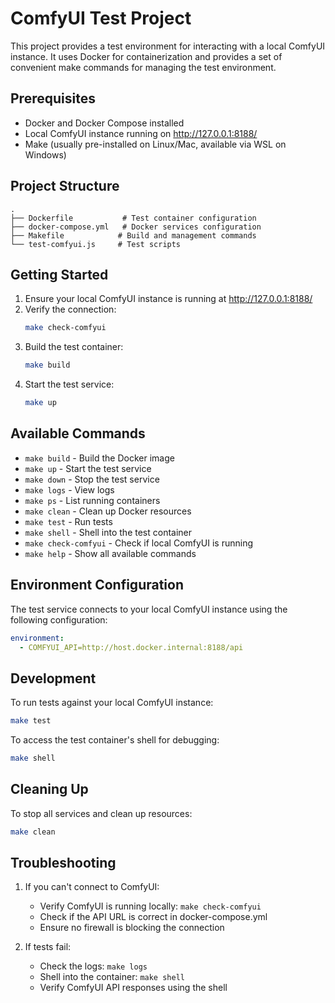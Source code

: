 # ComfyUI Test Project

This project provides a test environment for interacting with a local ComfyUI instance. It uses Docker for containerization and provides a set of convenient make commands for managing the test environment.

## Prerequisites

- Docker and Docker Compose installed
- Local ComfyUI instance running on http://127.0.0.1:8188/
- Make (usually pre-installed on Linux/Mac, available via WSL on Windows)

## Project Structure

```
.
├── Dockerfile           # Test container configuration
├── docker-compose.yml   # Docker services configuration
├── Makefile            # Build and management commands
└── test-comfyui.js     # Test scripts
```

## Getting Started

1. Ensure your local ComfyUI instance is running at http://127.0.0.1:8188/
2. Verify the connection:
   ```bash
   make check-comfyui
   ```
3. Build the test container:
   ```bash
   make build
   ```
4. Start the test service:
   ```bash
   make up
   ```

## Available Commands

- `make build` - Build the Docker image
- `make up` - Start the test service
- `make down` - Stop the test service
- `make logs` - View logs
- `make ps` - List running containers
- `make clean` - Clean up Docker resources
- `make test` - Run tests
- `make shell` - Shell into the test container
- `make check-comfyui` - Check if local ComfyUI is running
- `make help` - Show all available commands

## Environment Configuration

The test service connects to your local ComfyUI instance using the following configuration:

```yaml
environment:
  - COMFYUI_API=http://host.docker.internal:8188/api
```

## Development

To run tests against your local ComfyUI instance:

```bash
make test
```

To access the test container's shell for debugging:

```bash
make shell
```

## Cleaning Up

To stop all services and clean up resources:

```bash
make clean
```

## Troubleshooting

1. If you can't connect to ComfyUI:
   - Verify ComfyUI is running locally: `make check-comfyui`
   - Check if the API URL is correct in docker-compose.yml
   - Ensure no firewall is blocking the connection

2. If tests fail:
   - Check the logs: `make logs`
   - Shell into the container: `make shell`
   - Verify ComfyUI API responses using the shell 